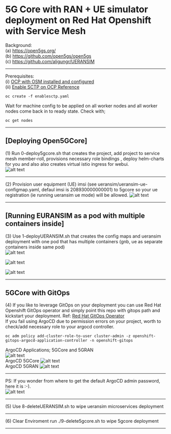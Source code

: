 # 5G Core with RAN + UE simulator deployment on Red Hat Openshift with Service Mesh<br>

Background: <br>
(a) https://open5gs.org/ <br>
(b) https://github.com/open5gs/open5gs <br>
(c) https://github.com/aligungr/UERANSIM <br>

----
Prerequisites: <br>
(i) [OCP with OSM installed and configured](https://docs.openshift.com/container-platform/4.7/service_mesh/v1x/installing-ossm.html)<br>
(ii) [Enable SCTP on OCP Reference](https://docs.openshift.com/container-platform/4.7/networking/using-sctp.html#nw-sctp-enabling_using-sctp)
```
oc create -f enablesctp.yaml

```
Wait for machine config to be applied on all worker nodes and all worker nodes come back in to ready state. Check with; 
```
oc get nodes
```

----
## [Deploying Open5GCore] 
(1) Run 0-deploy5gcore.sh that creates the project, add project to service mesh member-roll, provisions necessary role bindings , deploy helm-charts for you and also also creates virtual istio ingress for webui. <br>
![alt text](https://raw.githubusercontent.com/fenar/cnvopen5gcore/main/pics/Open5GCoreServiceMesh2.png)<br>

----
(2) Provision user equipment (UE) imsi (see ueransim/ueransim-ue-configmap.yaml, defaul imsi is 208930000000001) to 5gcore so your ue registration (ie running ueransim ue mode) will be allowed.
![alt text](https://raw.githubusercontent.com/fenar/cnvopen5gcore/main/pics/Open5GSWebUI.png)<br>

----
## [Running EURANSIM as a pod with multiple containers inside] 
(3) Use 1-deployUERANSIM.sh that creates the config maps and ueransim deployment with one pod that has multiple containers (gnb, ue as separate containers inside same pod) <br>
![alt text](https://raw.githubusercontent.com/fenar/cnvopen5gcore/main/pics/ueransim-pod.png)<br>

![alt text](https://raw.githubusercontent.com/fenar/cnvopen5gcore/main/pics/ueransim-gnb-cont.png)<br>

![alt text](https://raw.githubusercontent.com/fenar/cnvopen5gcore/main/pics/ueransim-ue-cont.png)<br>

----
## 5GCore with GitOps

(4) If you like to leverage GitOps on your deployment you can use Red Hat Openshift GitOps operator and simply point this repo with gitops path and kickstart your deployment.
Ref: [Red Hat GitOps Operator](https://catalog.redhat.com/software/operators/detail/5fb288c70a12d20cbecc6056)<br>
If you fail using ArgoCD due to permission errors on your project, worth to check/add necessary role to your argocd controller.
```
oc adm policy add-cluster-role-to-user cluster-admin -z openshift-gitops-argocd-application-controller -n openshift-gitops
```
ArgoCD Applications; 5GCore and 5GRAN <br>
![alt text](https://raw.githubusercontent.com/fenar/cnvopen5gcore/main/pics/argocdapps.png)<br>
ArgoCD 5GCore 
![alt text](https://raw.githubusercontent.com/fenar/cnvopen5gcore/main/pics/argo.png)<br>
ArgoCD 5GRAN 
![alt text](https://raw.githubusercontent.com/fenar/cnvopen5gcore/main/pics/argoran.png)<br>

----

PS: If you wonder from where to get the default ArgoCD admin password, here it is :-). <br>
![alt text](https://raw.githubusercontent.com/fenar/cnvopen5gcore/main/pics/argopasswd.png)<br>

----
(5) Use 8-deleteUERANSIM.sh to wipe ueransim microservices deployment

----

(6) Clear Enviroment run ./9-delete5gcore.sh to wipe 5gcore deployment<br> 

----
